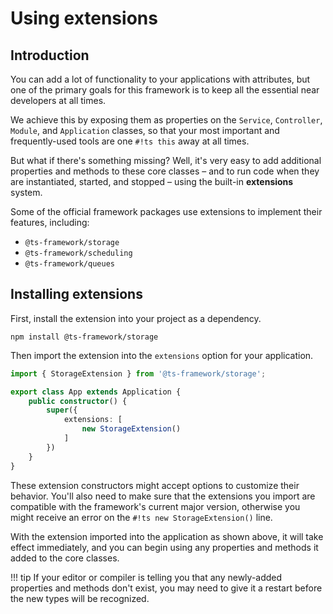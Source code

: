 # Using extensions

## Introduction

You can add a lot of functionality to your applications with attributes, but one of the primary goals for this
framework is to keep all the essential near developers at all times.

We achieve this by exposing them as properties on the `Service`, `Controller`, `Module`, and `Application` classes,
so that your most important and frequently-used tools are one `#!ts this` away at all times.

But what if there's something missing? Well, it's very easy to add additional properties and methods to these core
classes – and to run code when they are instantiated, started, and stopped – using the built-in **extensions** system.

Some of the official framework packages use extensions to implement their features, including:

- `@ts-framework/storage`
- `@ts-framework/scheduling`
- `@ts-framework/queues`

## Installing extensions

First, install the extension into your project as a dependency.

```
npm install @ts-framework/storage
```

Then import the extension into the `extensions` option for your application.

```ts
import { StorageExtension } from '@ts-framework/storage';

export class App extends Application {
	public constructor() {
		super({
			extensions: [
				new StorageExtension()
			]
		})
	}
}
```

These extension constructors might accept options to customize their behavior. You'll also need to make sure that the
extensions you import are compatible with the framework's current major version, otherwise you might receive an error
on the `#!ts new StorageExtension()` line.

With the extension imported into the application as shown above, it will take effect immediately, and you can begin
using any properties and methods it added to the core classes.

!!! tip
	If your editor or compiler is telling you that any newly-added properties and methods don't exist, you may need to
	give it a restart before the new types will be recognized.
